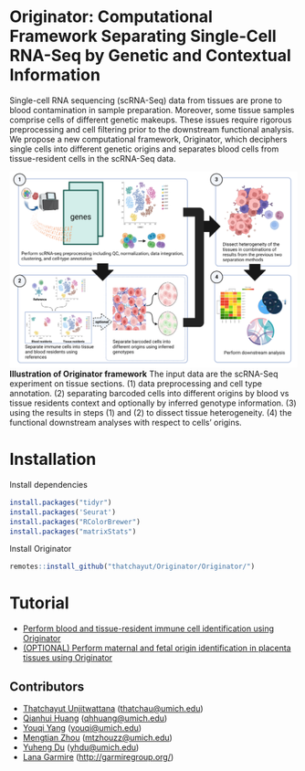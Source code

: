 # Originator: Computational Framework Separating Single-Cell RNA-Seq by Genetic and Contextual Information

Single-cell RNA sequencing (scRNA-Seq) data from tissues are prone to blood contamination in sample preparation. Moreover, some tissue samples comprise cells of different genetic makeups. These issues require rigorous preprocessing and cell filtering prior to the downstream functional analysis. We propose a new computational framework, Originator, which deciphers single cells into different genetic origins and separates blood cells from tissue-resident cells in the scRNA-Seq data. 

![alt text](image/originator_pipeline.png)
**Illustration of Originator framework** The input data are the scRNA-Seq experiment on tissue sections. (1) data preprocessing and cell type annotation. (2) separating barcoded cells into different origins by blood vs tissue residents context and optionally by inferred genotype information. (3) using the results in steps (1) and (2) to dissect tissue heterogeneity. (4) the functional downstream analyses with respect to cells’ origins.

# Installation
Install dependencies
```R
install.packages("tidyr")
install.packages('Seurat')
install.packages("RColorBrewer")
install.packages("matrixStats")
```
Install Originator
```R
remotes::install_github("thatchayut/Originator/Originator/")
```
# Tutorial
- [Perform blood and tissue-resident immune cell identification using Originator](tutorial/Originator_tutorial.md)
- [(OPTIONAL) Perform maternal and fetal origin identification in placenta tissues using Originator]()


## Contributors
- [Thatchayut Unjitwattana](https://github.com/thatchayut) (thatchau@umich.edu)
- [Qianhui Huang](qhhuang@umich.edu) (qhhuang@umich.edu)
- [Youqi Yang](youqi@umich.edu) (youqi@umich.edu)
- [Mengtian Zhou](mtzhouzz@umich.edu) (mtzhouzz@umich.edu)
- [Yuheng Du](https://github.com/yhdu36) (yhdu@umich.edu)
- [Lana Garmire](https://github.com/lanagarmire) (http://garmiregroup.org/)
